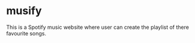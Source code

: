# musify
This is a Spotify music website where user can create the playlist of there favourite songs.